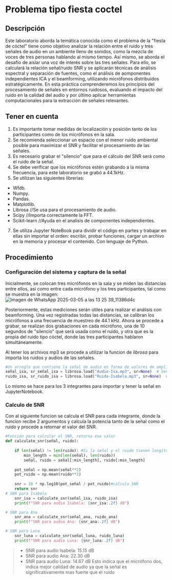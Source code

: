 # Problema tipo fiesta coctel
## Descripción
Este laboratorio aborda la temática conocida como el problema de la "fiesta de cóctel" tiene como objetivo analizar la relación entre el ruido y tres señales de audio en un ambiente lleno de sonidos, como la mezcla de voces de tres personas hablando al mismo tiempo. Así mismo, se aborda el desafío de aislar una voz de interés sobre las tres señales. Para ello, se calculará la relación señal/ruido SNR y se aplicarán técnicas de análisis espectral y separación de fuentes, como el análisis de aomponentes independientes ICA y el beamforming, utilizando micrófonos distribuidos estratégicamente. En esta práctica comprenderemos los principios del procesamiento de señales en entornos ruidosos, evaluando el impacto del ruido en la calidad del audio y por último aplicar herramientas computacionales para la extracción de señales relevantes.

## Tener en cuenta
1. Es importante tomar medidas de localización y posición tanto de los participantes como de los micrófonos en la sala.
3. Se recomienda seleccionar un espacio con el menor ruido ambiental posible para maximizar el SNR y facilitar el procesamiento de las señales.
4. Es necesario grabar el "silencio" que para el cálculo del SNR será como el ruido de la señal.
5. Se debe verificar que los micrófonos estén grabando a la misma frecuencia, para este laboratorio se grabó a 44.1kHz.
6. Se utilizan las siguientes librerias:
  + Wfdb.
  + Numpy.
  + Pandas.
  + Matplotlib.
  + Librosa //Se usa para el procesamiento de audio.
  + Scipy //Importa correctamente la FFT.
  + Scikit-learn //Ayuda en el analisis de componentes independientes.
7. Se utiliza Jupyter NoteBook para dividir el código en partes y trabajar en ellas sin importar el orden: escribir, probar funciones, cargar un archivo en la memoria y procesar el contenido. Con lenguaje de Python.

## Procedimiento
### Configuración del sistema y captura de la señal
Inicialmente, se colocan tres micrófonos en la sala y se miden las distancias entre ellos, así como entre cada micrófono y los tres participantes, tal como se muestra en la imagen: 
![Imagen de WhatsApp 2025-03-05 a las 13 25 39_11386d4c](https://github.com/user-attachments/assets/117ef3e0-cc02-482f-85ee-7a78efc65599)

Posteriormente, estas mediciones serán útiles para realizar el análisis con beamforming.
Una vez registradas todas las distancias, se calibran los micrófonos a una frecuencia de muestreo de 44.1 kHz. Ahora se procede a grabar, se realizan dos grabaciones en cada micrófono, una de 10 segundos de "silencio" que será usada como el ruido, y otra que es la propia del ruido tipo cóctel, donde las tres participantes hablaron simultáneamente.

Al tener los archivos mp3 se procede a utilizar la funcion de *librosa* para importa los ruidos y audios de las señales.  
```python
#Un arreglo que contiene la señal de audio en forma de valores de amplitud, La tasa de muestreo del audio
señal_isa, sr_señal_isa = librosa.load("Audio-Isa.mp3", sr=None)  # Señal principal Isa,.
ruido_isa, sr_ruido_isa = librosa.load("Ruido-Isabela.mp3", sr=None)  # Ruido Isa
```
Lo mismo se hace para los 3 integrantes para importar y tener la señal en JupyterNotebook.

### Calculo de SNR 

Con al siguiente funcion se calcula el SNR para cada integrante, donde la funcion recibe 2 argumentos y calcula la potencia tanto de la señal como el ruido y procede a retornar el valor del SNR.
```python
#Función para calcular el SNR, retorna ese valor
def calculate_snr(señal, ruido):
    
    if len(señal) != len(ruido): #Si la señal y el ruido tienen longitudes diferentes, se recorta la más larga para que ambas tengan el mismo número de muestras.
        min_length = min(len(señal), len(ruido))
        señal, ruido = señal[:min_length], ruido[:min_length]
    
    pot_señal = np.mean(señal**2)
    pot_ruido = np.mean(ruido**2)
    
    snr = 10 * np.log10(pot_señal / pot_ruido)#calculo SNR
    return snr
# SNR para Isabela
    snr_isa = calculate_snr(señal_isa, ruido_isa)
    print(f"SNR para audio Isabela: {snr_isa:.2f} dB")

# SNR para Ana
    snr_ana = calculate_snr(señal_ana, ruido_ana)
    print(f"SNR para audio Ana: {snr_ana:.2f} dB")

# SNR para Luna
    snr_luna = calculate_snr(señal_luna, ruido_luna)
    print(f"SNR para audio Luna: {snr_luna:.2f} dB")
```
> + SNR para audio Isabela: 15.15 dB
> + SNR para audio Ana: 22.30 dB
> + SNR para audio Luna: 14.67 dB
Esto indica que el micrófono dos, indica mejor calidad de audio ya que la señal es significativamente mas fuerte que el ruido
